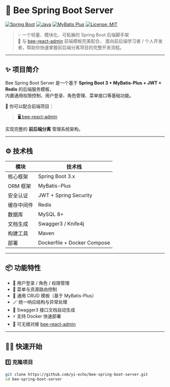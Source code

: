 # 🐝 Bee Spring Boot Server

[![Spring Boot](https://img.shields.io/badge/Spring%20Boot-3.2+-6DB33F?logo=springboot)](https://spring.io/projects/spring-boot)
[![Java](https://img.shields.io/badge/Java-17+-red?logo=java)](https://www.oracle.com/java/)
[![MyBatis Plus](https://img.shields.io/badge/MyBatis%20Plus-3.5+-blue?logo=java)](https://baomidou.com/)
[![License: MIT](https://img.shields.io/badge/License-MIT-yellow.svg)](LICENSE)

> 💡 一个轻量、模块化、可拓展的 Spring Boot 后端脚手架  
> 🚀 与 [bee-react-admin](https://github.com/yi-echo/bee-react-admin) 前端模板完美配合， 面向前后端学习者 / 个人开发者，帮助你快速掌握前后端分离项目的完整开发流程。

---

## ✨ 项目简介

Bee Spring Boot Server 是一个基于 **Spring Boot 3 + MyBatis-Plus + JWT + Redis** 的后端服务模板，  
内置通用权限控制、用户登录、角色管理、菜单接口等基础功能。

🧩 你可以配合前端项目：
> [🖥️ bee-react-admin](https://github.com/yi-echo/bee-react-admin)

实现完整的 **前后端分离** 管理系统架构。

---

## ⚙️ 技术栈

| 模块 | 技术栈 |
|------|--------|
| 核心框架 | Spring Boot 3.x |
| ORM 框架 | MyBatis-Plus |
| 安全认证 | JWT + Spring Security |
| 缓存中间件 | Redis |
| 数据库 | MySQL 8+ |
| 文档生成 | Swagger3 / Knife4j |
| 构建工具 | Maven |
| 部署 | Dockerfile + Docker Compose |

---

## 📦 功能特性

- 🔐 用户登录 / 角色 / 权限管理
- 🧭 菜单与资源路由控制
- 🧰 通用 CRUD 模板（基于 MyBatis-Plus）
- 🪄 统一响应结构与异常处理
- 🧩 Swagger3 接口文档自动生成
- ⚡ 支持 Docker 快速部署
- 🔄 可无缝对接 [bee-react-admin](https://github.com/yi-echo/bee-react-admin)

---

## 🧑‍💻 快速开始

### 1️⃣ 克隆项目
```bash
git clone https://github.com/yi-echo/bee-spring-boot-server.git
cd bee-spring-boot-server
